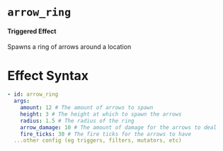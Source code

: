 # `arrow_ring`
#### Triggered Effect

Spawns a ring of arrows around a location

# Effect Syntax
```yaml
- id: arrow_ring
  args:
    amount: 12 # The amount of arrows to spawn
    height: 3 # The height at which to spawn the arrows
    radius: 1.5 # The radius of the ring
    arrow_damage: 10 # The amount of damage for the arrows to deal
    fire_ticks: 30 # The fire ticks for the arrows to have
  ...other config (eg triggers, filters, mutators, etc)
```